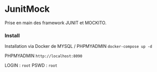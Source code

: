 # JunitMock
Prise en main des framework JUNIT et MOCKITO.

### Install
Installation via Docker de MYSQL / PHPMYADMIN `docker-compose up -d`

PHPMYADMIN `http://localhost:8090`

LOGIN : `root`
PSWD : `root`